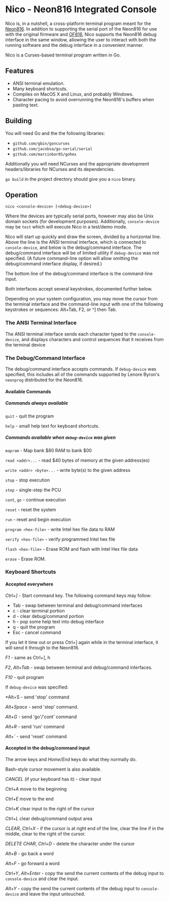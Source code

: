 # Nico - Neon816 Integrated Console

Nico is, in a nutshell, a cross-platform terminal program meant for the
[Neon816](https://hackaday.io/project/164325-neon816).  In addition to
supporting the serial port of the Neon816 for use with the original
firmware and [OF816](https://github.com/mgcaret/of816), Nico supports
the Neon816 debug interface in the same window, allowing the user to
interact with both the running software and the debug interface in a 
convenient manner.

Nico is a Curses-based terminal program written in Go.

## Features

* ANSI terminal emulation.
* Many keyboard shortcuts.
* Compiles on MacOS X and Linux, and probably Windows.
* Character pacing to avoid overrunning the Neon816's buffers when
  pasting text.

## Building

You will need Go and the the following libraries:

* ``github.com/gbin/goncurses``
* ``github.com/jacobsa/go-serial/serial``
* ``github.com/marcinbor85/gohex``

Additionally you will need NCurses and the appropriate development 
headers/libraries for NCurses and its dependencies.

``go build`` in the project directory should give you a ``nico``
binary.

## Operation

``nico <console-device> [<debug-device>]``

Where the devices are typically serial ports, however may also be
Unix domain sockets (for development purposes).  Additionally,
``console-device`` may be ``test`` which will execute Nico in a
test/demo mode.

Nico will start up quickly and draw the screen, divided by a
horizontal line.  Above the line is the ANSI terminal interface, which
is connected to ``console-device``, and below is the debug/command
interface.  The debug/command interface will be of limited utility if
``debug-device`` was not specified.  (A future command-line option
will allow omitting the debug/command interface display, if desired.)

The bottom line of the debug/command interface is the command-line
input.

Both interfaces accept several keystrokes, documented further below.

Depending on your system configuration, you may move the cursor from
the terminal interface and the command-line input  with one of the
following keystrokes or sequences: Alt+Tab, F2, or ^] then Tab.

### The ANSI Terminal Interface

The ANSI terminal interface sends each character typed to the
``console-device``, and displays characters and control sequences
that it receives from the terminal device

### The Debug/Command Interface

The debug/command interface accepts commands.  If ``debug-device``
was specified, this includes all of the commands supported by
Lenore Byron's ``neonprog`` distributed for the Neon816.

#### Available Commands

##### Commands always available

``quit`` - quit the program

``help`` - small help text for keyboard shortcuts.

##### Commands available when ``debug-device`` was given

``mapram`` - Map bank $80 RAM to bank $00

``read <addr>...`` - read $40 bytes of memory at the given address(es)

``write <addr> <byte>...`` - write byte(s) to the given address

``stop`` - stop execution

``step`` - single-step the PCU

``cont``, ``go`` - continue execution

``reset`` - reset the system

``run`` - reset and begin execution

``program <hex-file>`` - write Intel hex file data to RAM

``verify <hex-file>`` - verify programmed Intel hex file

``flash <hex-file>`` - Erase ROM and flash with Intel Hex file data

``erase`` - Erase ROM.

### Keyboard Shortcuts

#### Accepted everywhere

*Ctrl+]* - Start command key.  The following command keys may follow:
  
  * Tab - swap between terminal and debug/command interfaces
  * c - clear terminal portion
  * d - clear debug/command portion
  * h - pop some help text into debug interface
  * q - quit the program
  * Esc - cancel command
 
If you let it time out or press Ctrl+] again while in the terminal
interface, it will send it through to the Neon816.

*F1* - same as Ctrl+], h

*F2*, *Alt+Tab* - swap between terminal and debug/command interfaces.

*F10* - quit program

If ``debug-device`` was specified:

*Alt+S - send 'stop' command

*Alt+Space* - send 'step' command.

*Alt+G* - send 'go'/'cont' command

*Alt+R* - send 'run' command

*Alt+`* - send 'reset' command

#### Accepted in the debug/command input

The arrow keys and *Home*/*End* keys do what they normally do.

Bash-style cursor movement is also available.

*CANCEL* (if your keyboard has it) - clear input

*Ctrl+A* move to the beginning

*Ctrl+E* move to the end

*Ctrl+K* clear input to the right of the cursor

*Ctrl+L* clear debug/command output area

*CLEAR*, *Ctrl+X* - if the cursor is at right end of the line, clear the line
if in the middle, clear to the right of the cursor.

*DELETE CHAR*, *Ctrl+D* - delete the character under the cursor

*Alt+B* - go back a word

*Alt+F* - go forward a word

*Ctrl+Y*, *Alt+Enter* - copy the send the current contents of the debug input
to ``console-device`` and clear the input.

*Alt+Y* - copy the send the current contents of the debug input
to ``console-device`` and leave the input untouched.


 